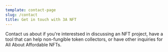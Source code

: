 ```yaml
---
template: contact-page
slug: /contact
title: Get in touch with 3A NFT
---
```

Contact us about if you're interestsed in discussing an NFT project, have a tool that can help non-fungible token collectors, or have other inquiries for All About Affordable NFTs.